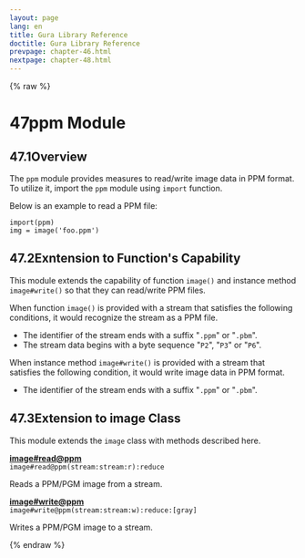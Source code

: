 ```yaml
---
layout: page
lang: en
title: Gura Library Reference
doctitle: Gura Library Reference
prevpage: chapter-46.html
nextpage: chapter-48.html
---
```

{% raw %}
<h1><span class="caption-index-1">47</span><a name="anchor-47"></a>ppm Module</h1>
<h2><span class="caption-index-2">47.1</span><a name="anchor-47-1"></a>Overview</h2>
<p>
The <code class="highlighter-rouge">ppm</code> module provides measures to read/write image data in PPM format. To utilize it, import the <code class="highlighter-rouge">ppm</code> module using <code class="highlighter-rouge">import</code> function.
</p>
<p>
Below is an example to read a PPM file:
</p>
<pre class="highlight"><code>import(ppm)
img = image('foo.ppm')
</code></pre>
<h2><span class="caption-index-2">47.2</span><a name="anchor-47-2"></a>Exntension to Function's Capability</h2>
<p>
This module extends the capability of function <code class="highlighter-rouge">image()</code> and instance method <code class="highlighter-rouge">image#write()</code> so that they can read/write PPM files.
</p>
<p>
When function <code class="highlighter-rouge">image()</code> is provided with a stream that satisfies the following conditions, it would recognize the stream as a PPM file.
</p>
<ul>
<li>The identifier of the stream ends with a suffix "<code class="highlighter-rouge">.ppm</code>" or "<code class="highlighter-rouge">.pbm</code>".</li>
<li>The stream data begins with a byte sequence "<code class="highlighter-rouge">P2</code>", "<code class="highlighter-rouge">P3</code>" or "<code class="highlighter-rouge">P6</code>".</li>
</ul>
<p>
When instance method <code class="highlighter-rouge">image#write()</code> is provided with a stream that satisfies the following condition, it would write image data in PPM format.
</p>
<ul>
<li>The identifier of the stream ends with a suffix "<code class="highlighter-rouge">.ppm</code>" or "<code class="highlighter-rouge">.pbm</code>".</li>
</ul>
<h2><span class="caption-index-2">47.3</span><a name="anchor-47-3"></a>Extension to image Class</h2>
<p>
This module extends the <code class="highlighter-rouge">image</code> class with methods described here.
</p>
<p>
<div><strong style="text-decoration:underline">image#read@ppm</strong></div>
<div style="margin-bottom:1em"><code>image#read@ppm(stream:stream:r):reduce</code></div>
Reads a PPM/PGM image from a stream.
</p>
<p>
<div><strong style="text-decoration:underline">image#write@ppm</strong></div>
<div style="margin-bottom:1em"><code>image#write@ppm(stream:stream:w):reduce:[gray]</code></div>
Writes a PPM/PGM image to a stream.
</p>
<p />

{% endraw %}
